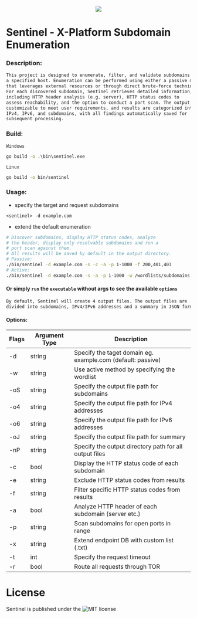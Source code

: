 <p align="center">
  <img src="https://github.com/fhAnso/Sentinel/blob/main/assets/logo.png" />
</p>

# Sentinel - X-Platform Subdomain Enumeration
### Description:
```txt
This project is designed to enumerate, filter, and validate subdomains for 
a specified host. Enumeration can be performed using either a passive method 
that leverages external resources or through direct brute-force technique. 
For each discovered subdomain, Sentinel retrieves detailed information, 
including HTTP header analysis (e.g. server), HTTP status codes to 
assess reachability, and the option to conduct a port scan. The output is 
customizable to meet user requirements, and results are categorized into 
IPv4, IPv6, and subdomains, with all findings automatically saved for 
subsequent processing.
```

### Build:
`Windows`
```cmd
go build -o .\bin\sentinel.exe 
```
`Linux`
```bash
go build -o bin/sentinel 
```

### Usage:
- specify the target and request subdomains
```
<sentinel> -d example.com
```
- extend the default enumeration
```bash
# Discover subdomains, display HTTP status codes, analyze 
# the header, display only resolvable subdomains and run a
# port scan against them.
# All results will be saved by default in the output directory.
# Passive:
./bin/sentinel -d example.com -s -c -a -p 1-1000 -f 200,401,403
# Active:
./bin/sentinel -d example.com -s -a -p 1-1000 -w /wordlists/subdomains.txt
```
#### Or simply `run` the <sentinel> `executable` without args to see the available `options`

```txt
By default, Sentinel will create 4 output files. The output files are 
divided into subdomains, IPv4/IPv6 addresses and a summary in JSON format. 
```

#### Options:
| Flags | Argument Type | Description |
| ----- | ----------- | ------------|
| -d | string | Specify the taget domain eg. example.com (default: passive) |
| -w | string | Use active method by specifying the wordlist |
| -oS | string | Specify the output file path for subdomains |
| -o4 | string | Specify the output file path for IPv4 addresses |
| -o6 | string | Specify the output file path for IPv6 addresses |
| -oJ | string | Specify the output file path for summary |
| -nP | string | Specify the output directory path for all output files |
| -c | bool | Display the HTTP status code of each subdomain |
| -e | string | Exclude HTTP status codes from results |
| -f | string | Filter specific HTTP status codes from results |
| -a | bool | Analyze HTTP header of each subdomain (server etc.) |
| -p | string | Scan subdomains for open ports in range |
| -x | string | Extend endpoint DB with custom list (.txt) |
| -t | int | Specify the request timeout |
| -r | bool | Route all requests through TOR |

# License
Sentinel is published under the ![MIT](https://github.com/fhAnso/Sentinel/blob/main/LICENSE) license